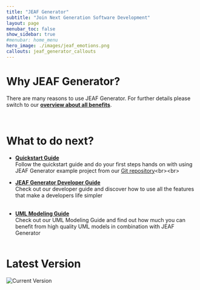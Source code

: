 ```yaml
---
title: "JEAF Generator"
subtitle: "Join Next Generation Software Development"
layout: page
menubar_toc: false
show_sidebar: true
#menubar: home_menu
hero_image: ./images/jeaf_emotions.png
callouts: jeaf_generator_callouts
---
```


# Why JEAF Generator?

There are many reasons to use JEAF Generator. For further details please switch to our [**overview about all benefits**](why/overview).

<br>

# What to do next?

* [**Quickstart Guide**](developer-guide/quickstart)<br>
  Follow the quickstart guide and do your first steps hands on with using JEAF Generator example project from our [Git repository](https://bitbucket.org/anaptecs/jeaf-generator-samples "https://bitbucket.org/anaptecs/jeaf-generator-samples")<br><br>

* [**JEAF Generator Developer Guide**](developer-guide)<br>
  Check out our developer guide and discover how to use all the features that make a developers life simpler<br><br>

* [**UML Modeling Guide**](uml-modeling-guide)<br>
  Check out our UML Modeling Guide and find out how much you can benefit from high quality UML models in combination with JEAF Generator<br><br>


# Latest Version

![Current Version](https://maven-badges.herokuapp.com/maven-central/com.anaptecs.jeaf.generator/jeaf-generator/badge.svg)
